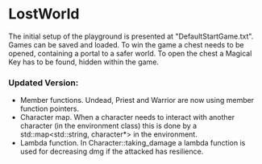 # LostWorld

The initial setup of the playground is presented at "DefaultStartGame.txt". Games can be saved and loaded. To win the game a chest needs to be opened, 
containing a portal to a safer world. To open the chest a Magical Key has to be found, hidden within the game.

### Updated Version: ###

- Member functions. Undead, Priest and Warrior are now using member function pointers. 
- Character map. When a character needs to interact with another character (in the environment class) this is done by a std::map<std::string, character*> in the environment.
- Lambda function. In Character::taking_damage a lambda function is used for decreasing dmg if the attacked has resilience.

